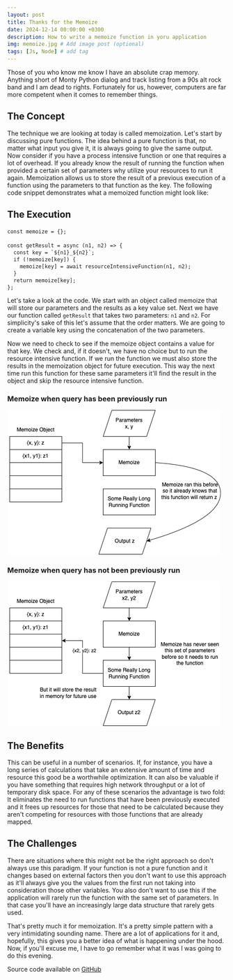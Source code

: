 ```yaml
---
layout: post
title: Thanks for the Memoize 
date: 2024-12-14 00:00:00 +0300
description: How to write a memoize function in yoru application 
img: memoize.jpg # Add image post (optional)
tags: [Js, Node] # add tag
---
```


Those of you who know me know I have an absolute crap memory. Anything short of Monty Python dialog and track listing from a 90s alt rock band and I am dead to rights.  Fortunately for us, however, computers are far more competent when it comes to remember things.

## The Concept

The technique we are looking at today is called memoization. Let's start by discussing pure functions. The idea behind a pure function is that, no matter what input you give it, it is always going to give the same output. Now consider if you have a process intensive function or one that requires a lot of overhead. If you already know the result of running the function when provided a certain set of parameters why utilize your resources to run it again. Memoization allows us to store the result of a previous execution of a function using the parameters to that function as the key. The following code snippet demonstrates what a memoized function might look like:

## The Execution

```
const memoize = {};

const getResult = async (n1, n2) => {
  const key = `${n1}_${n2}`;
  if (!memoize[key]) {
    memoize[key] = await resourceIntensiveFunction(n1, n2);
  }
  return memoize[key];
};
```

Let's take a look at the code. We start with an object called memoize that will store our parameters and the results as a key value set. Next we have our function called `getResult` that takes two parameters: `n1` and `n2`. For simplicity's sake of this let's assume that the order matters. We are going to create a variable key using the concatenation of the two parameters.

Now we need to check to see if the memoize object contains a value for that key. We check and, if it doesn't, we have no choice but to run the resource intensive function. If we run the function we must also store the results in the memoization object for future execution. This way the next time run this function for these same parameters it'll find the result in the object and skip the resource intensive function.

### Memoize when query has been previously run
![Figure 1](/assets/img/memoize_fig1.png)

### Memoize when query has not been previously run
![Figure 2](/assets/img/memoize_fig2.png)
## The Benefits

This can be useful in a number of scenarios. If, for instance, you have a long series of calculations that take an extensive amount of time and resource this good be a worthwhile optimization. It can also be valuable if you have something that requires high network throughput or a lot of temporary disk space. For any of these scenarios the advantage is two fold: It eliminates the need to run functions that have been previously executed and it frees up resources for those that need to be calculated because they aren't competing for resources with those functions that are already mapped.

## The Challenges

There are situations where this might not be the right approach so don't always use this paradigm. If your function is not a pure function and it changes based on external factors then you don't want to use this approach as it'll always give you the values from the first run not taking into consideration those other variables. You also don't want to use this if the application will rarely run the function with the same set of parameters. In that case you'll have an increasingly large data structure that rarely gets used.

That's pretty much it for memoization. It's a pretty simple pattern with a very intimidating sounding name. There are a lot of applications for it and, hopefully, this gives you a better idea of what is happening under the hood. Now, if you'll excuse me, I have to go remember what it was I was going to do this evening. 

Source code available on [GitHub](https://github.com/ignoreintuition/memoize) 
